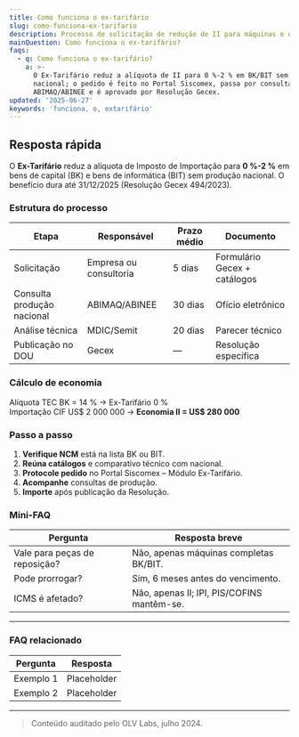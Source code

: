 ```yaml
---
title: Como funciona o ex-tarifário
slug: como-funciona-ex-tarifario
description: Processo de solicitação de redução de II para máquinas e equipamentos.
mainQuestion: Como funciona o ex-tarifário?
faqs:
  - q: Como funciona o ex-tarifário?
    a: >-
      O Ex-Tarifário reduz a alíquota de II para 0 %-2 % em BK/BIT sem similar
      nacional; o pedido é feito no Portal Siscomex, passa por consulta
      ABIMAQ/ABINEE e é aprovado por Resolução Gecex.
updated: '2025-06-27'
keywords: 'funciona, o, extarifário'
---
```


## Resposta rápida

O **Ex-Tarifário** reduz a alíquota de Imposto de Importação para **0 %-2 %** em bens de capital (BK) e bens de informática (BIT) sem produção nacional. O benefício dura até 31/12/2025 (Resolução Gecex 494/2023).

### Estrutura do processo

| Etapa | Responsável | Prazo médio | Documento |
| --- | --- | --- | --- |
| Solicitação | Empresa ou consultoria | 5 dias | Formulário Gecex + catálogos |
| Consulta produção nacional | ABIMAQ/ABINEE | 30 dias | Ofício eletrônico |
| Análise técnica | MDIC/Semit | 20 dias | Parecer técnico |
| Publicação no DOU | Gecex | — | Resolução específica |

### Cálculo de economia

Alíquota TEC BK = 14 % → Ex-Tarifário 0 %  
Importação CIF US$ 2 000 000 → **Economia II = US$ 280 000**

### Passo a passo

1. **Verifique NCM** está na lista BK ou BIT.  
2. **Reúna catálogos** e comparativo técnico com nacional.  
3. **Protocole pedido** no Portal Siscomex – Módulo Ex-Tarifário.  
4. **Acompanhe** consultas de produção.  
5. **Importe** após publicação da Resolução.

### Mini-FAQ

| Pergunta | Resposta breve |
| --- | --- |
| Vale para peças de reposição? | Não, apenas máquinas completas BK/BIT. |
| Pode prorrogar? | Sim, 6 meses antes do vencimento. |
| ICMS é afetado? | Não, apenas II; IPI, PIS/COFINS mantêm-se. |

---

### FAQ relacionado

| Pergunta | Resposta |
| --- | --- |
| Exemplo 1 | Placeholder |
| Exemplo 2 | Placeholder |

---

> Conteúdo auditado pelo OLV Labs, julho 2024.
